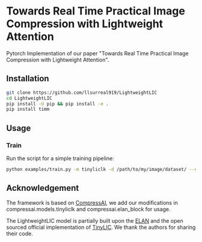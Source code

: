 # Towards Real Time Practical Image Compression with Lightweight Attention
Pytorch Implementation of our paper "Towards Real Time Practical Image Compression with Lightweight Attention".

## Installation

```bash
git clone https://github.com/llsurreal919/LightweightLIC
cd LightweightLIC
pip install -U pip && pip install -e .
pip install timm
```

## Usage

### Train

Run the script for a simple training pipeline:
```bash
python examples/train.py -m tinyliclk -d /path/to/my/image/dataset/ --epochs 400 -lr 1e-4 --batch-size 8 --lambda 0.0018 --cuda --save
```

## Acknowledgement
The framework is based on [CompressAI](https://github.com/InterDigitalInc/CompressAI/), we add our modifications in compressai.models.tinyliclk and compressai.elan_block for usage.

The LightweightLIC model is partially built upon the [ELAN](https://github.com/xindongzhang/ELAN) and the open sourced official implementation of [TinyLIC](https://github.com/lumingzzz/TinyLIC). We thank the authors for sharing their code.